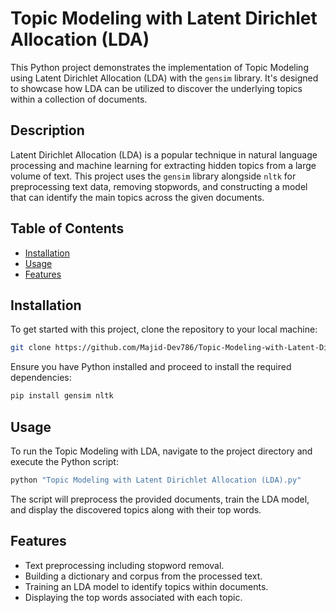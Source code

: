 # Topic Modeling with Latent Dirichlet Allocation (LDA)

This Python project demonstrates the implementation of Topic Modeling using Latent Dirichlet Allocation (LDA) with the `gensim` library. 
It's designed to showcase how LDA can be utilized to discover the underlying topics within a collection of documents.

## Description

Latent Dirichlet Allocation (LDA) is a popular technique in natural language processing and machine learning for extracting hidden topics from a large volume of text. 
This project uses the `gensim` library alongside `nltk` for preprocessing text data, removing stopwords, and constructing a model that can identify the main topics across the given documents.

## Table of Contents

- [Installation](#installation)
- [Usage](#usage)
- [Features](#features)

## Installation

To get started with this project, clone the repository to your local machine:

```bash
git clone https://github.com/Majid-Dev786/Topic-Modeling-with-Latent-Dirichlet-Allocation-LDA-.git
```

Ensure you have Python installed and proceed to install the required dependencies:

```bash
pip install gensim nltk
```

## Usage

To run the Topic Modeling with LDA, navigate to the project directory and execute the Python script:

```bash
python "Topic Modeling with Latent Dirichlet Allocation (LDA).py"
```

The script will preprocess the provided documents, train the LDA model, and display the discovered topics along with their top words.

## Features

- Text preprocessing including stopword removal.
- Building a dictionary and corpus from the processed text.
- Training an LDA model to identify topics within documents.
- Displaying the top words associated with each topic.
